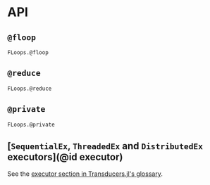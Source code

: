 # API

## `@floop`

```@docs
FLoops.@floop
```

## `@reduce`

```@docs
FLoops.@reduce
```

## `@private`

```@docs
FLoops.@private
```

## [`SequentialEx`, `ThreadedEx` and `DistributedEx` executors](@id executor)

See the
[executor section in Transducers.jl's glossary](https://juliafolds.github.io/Transducers.jl/dev/explanation/glossary/#glossary-executor).
